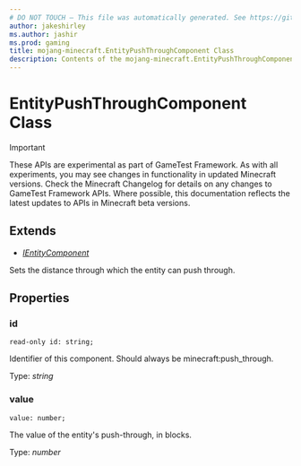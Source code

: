 ```yaml
---
# DO NOT TOUCH — This file was automatically generated. See https://github.com/Mojang/MinecraftScriptingApiDocsGenerator to modify descriptions, examples, etc.
author: jakeshirley
ms.author: jashir
ms.prod: gaming
title: mojang-minecraft.EntityPushThroughComponent Class
description: Contents of the mojang-minecraft.EntityPushThroughComponent class.
---
```

# EntityPushThroughComponent Class
>[!IMPORTANT]
>These APIs are experimental as part of GameTest Framework. As with all experiments, you may see changes in functionality in updated Minecraft versions. Check the Minecraft Changelog for details on any changes to GameTest Framework APIs. Where possible, this documentation reflects the latest updates to APIs in Minecraft beta versions.

## Extends
- [*IEntityComponent*](IEntityComponent.md)

Sets the distance through which the entity can push through.

## Properties
### **id**
`read-only id: string;`

Identifier of this component. Should always be minecraft:push_through.

Type: *string*


### **value**
`value: number;`

The value of the entity's push-through, in blocks.

Type: *number*



